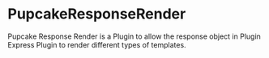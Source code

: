 PupcakeResponseRender
=====================
Pupcake Response Render is a Plugin to allow the response object in Plugin Express Plugin to render different types of templates.
